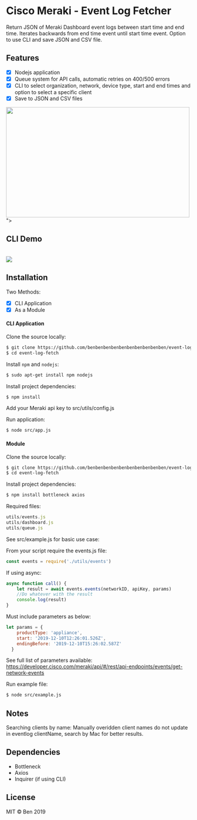 # Cisco Meraki - Event Log Fetcher

Return JSON of Meraki Dashboard event logs between start time and end time.
Iterates backwards from end time event until start time event.
Option to use CLI and save JSON and CSV file.

## Features

- [x] Nodejs application
- [x] Queue system for API calls, automatic retries on 400/500 errors
- [x] CLI to select organization, network, device type, start and end times and option to select a specific client
- [x] Save to JSON and CSV files

<img src="https://kersnovske.com/meraki/images/event-log.png" width="500px" height="300px">">

## CLI Demo
<br>
<img src="https://kersnovske.com/meraki/images/event-log-cli.gif">

## Installation

Two Methods:
- [x] CLI Application
- [x] As a Module

#### CLI Application

Clone the source locally:

```sh
$ git clone https://github.com/benbenbenbenbenbenbenbenbenben/event-log-fetch.git
$ cd event-log-fetch
```

Install `npm` and `nodejs`:

```sh
$ sudo apt-get install npm nodejs
```

Install project dependencies:

```sh
$ npm install
```

Add your Meraki api key to src/utils/config.js

Run application:

```sh
$ node src/app.js
```

#### Module

Clone the source locally:

```sh
$ git clone https://github.com/benbenbenbenbenbenbenbenbenben/event-log-fetch.git
$ cd event-log-fetch
```

Install project dependencies:

```sh
$ npm install bottleneck axios
```

Required files:
```js
utils/events.js
utils/dashboard.js
utils/queue.js
```

See src/example.js for basic use case:

From your script require the events.js file:
```js
const events = require('./utils/events')
```

If using async:
```js
async function call() {
    let result = await events.events(networkID, apiKey, params)
    //Do whatever with the result
    console.log(result)
}
```
Must include parameters as below:
```js
let params = {
    productType: 'appliance',
    start: '2019-12-10T12:26:01.526Z',
    endingBefore: '2019-12-10T15:26:02.587Z'
  }
```
See full list of parameters available:
https://developer.cisco.com/meraki/api/#/rest/api-endpoints/events/get-network-events

Run example file:

```sh
$ node src/example.js
```

## Notes

Searching clients by name: 
Manually overidden client names do not update in eventlog clientName, search by Mac for better results.

## Dependencies

- Bottleneck
- Axios
- Inquirer (if using CLI)

## License

MIT © Ben 2019

